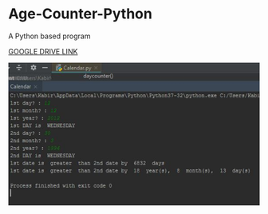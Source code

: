 # Age-Counter-Python
A Python based program

<a href="https://drive.google.com/open?id=1oyH-a7y6QBRsplPqQ751zNozOSU_6sI6" target="_blank"> GOOGLE DRIVE LINK </a> 

<img src="pythondn.JPG" width="800">

